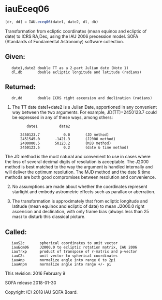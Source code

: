 # iauEceq06

```js
[dr, dd] = IAU.eceq06(date1, date2, dl, db)
```

Transformation from ecliptic coordinates (mean equinox and ecliptic
of date) to ICRS RA,Dec, using the IAU 2006 precession model.
SOFA (Standards of Fundamental Astronomy) software collection.


## Given:
```
   date1,date2 double TT as a 2-part Julian date (Note 1)
   dl,db       double ecliptic longitude and latitude (radians)
```

## Returned:
```
   dr,dd       double ICRS right ascension and declination (radians)
```

1) The TT date date1+date2 is a Julian Date, apportioned in any
   convenient way between the two arguments.  For example,
   JD(TT)=2450123.7 could be expressed in any of these ways,
   among others:

```
          date1          date2

       2450123.7           0.0       (JD method)
       2451545.0       -1421.3       (J2000 method)
       2400000.5       50123.2       (MJD method)
       2450123.5           0.2       (date & time method)
```

   The JD method is the most natural and convenient to use in
   cases where the loss of several decimal digits of resolution
   is acceptable.  The J2000 method is best matched to the way
   the argument is handled internally and will deliver the
   optimum resolution.  The MJD method and the date & time methods
   are both good compromises between resolution and convenience.

2) No assumptions are made about whether the coordinates represent
   starlight and embody astrometric effects such as parallax or
   aberration.

3) The transformation is approximately that from ecliptic longitude
   and latitude (mean equinox and ecliptic of date) to mean J2000.0
   right ascension and declination, with only frame bias (always
   less than 25 mas) to disturb this classical picture.

## Called:
```
   iauS2c       spherical coordinates to unit vector
   iauEcm06     J2000.0 to ecliptic rotation matrix, IAU 2006
   iauTrxp      product of transpose of r-matrix and p-vector
   iauC2s       unit vector to spherical coordinates
   iauAnp       normalize angle into range 0 to 2pi
   iauAnpm      normalize angle into range +/- pi
```

This revision:  2016 February 9

SOFA release 2018-01-30

Copyright (C) 2018 IAU SOFA Board.